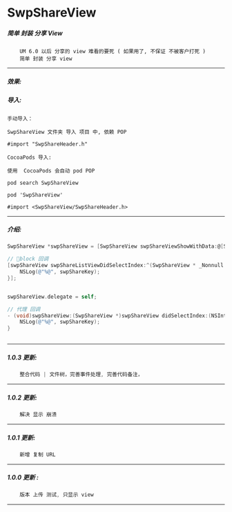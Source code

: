 # SwpShareView


##### 简单 封装 分享 View 
```
	UM 6.0 以后 分享的 view 难看的要死 ( 如果用了, 不保证 不被客户打死 )
	简单 封装 分享 view 
```
---

##### 效果:




##### 导入:
```
手动导入：

SwpShareView 文件夹 导入 项目 中, 依赖 POP 

#import "SwpShareHeader.h"

CocoaPods 导入:

使用  CocoaPods 会自动 pod POP

pod search SwpShareView

pod 'SwpShareView'

#import <SwpShareView/SwpShareHeader.h>

```
---

##### 介绍:

```Objective-C
SwpShareView *swpShareView = [SwpShareView swpShareViewShowWithData:@[SwpShareToQQ, SwpShareToQzone, SwpShareToTencent, SwpShareToWechatSession, SwpShareToWechatTimeline, SwpShareToSina, SwpShareToCopyURL]];

// block 回调
[swpShareView swpShareListViewDidSelectIndex:^(SwpShareView * _Nonnull swpShareView, NSInteger didSelectIndex, NSString * _Nonnull swpShareKey) {
 	NSLog(@"%@", swpShareKey);
}];


swpShareView.delegate = self;

// 代理 回调
- (void)swpShareView:(SwpShareView *)swpShareView didSelectIndex:(NSInteger)index swpShareKey:(NSString *)swpShareKey {
    NSLog(@"%@", swpShareKey);
}



```
---

##### 1.0.3 更新:
```Objective-C
	整合代码 | 文件树，完善事件处理, 完善代码备注，
```
---
##### 1.0.2 更新:
```Objective-C
	解决 显示 崩溃
```
---

##### 1.0.1 更新:
```Objective-C
	新增 复制 URL 
```
---

##### 1.0.0 更新 :
```Objective-C
	版本 上传 测试, 只显示 view
```
---


